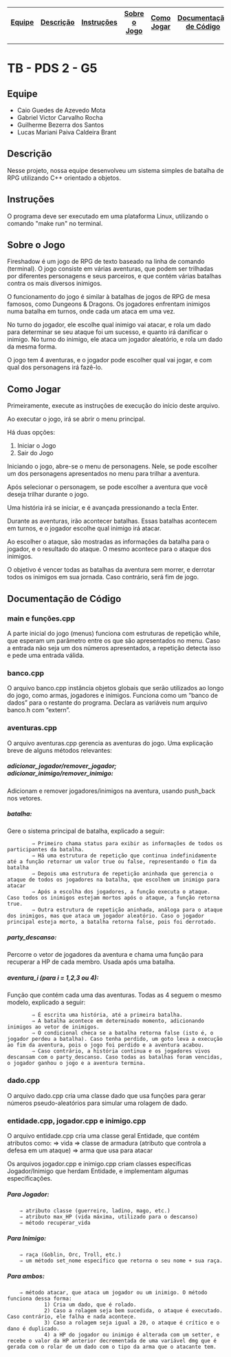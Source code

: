 | [Equipe] | [Descrição] | [Instruções] | [Sobre o Jogo] | [Como Jogar] | [Documentação de Código] |
|------------|--------------|------------|------------|------------|------------|
- - -

# TB - PDS 2 - G5

## Equipe

* Caio Guedes de Azevedo Mota
* Gabriel Victor Carvalho Rocha
* Guilherme Bezerra dos Santos
* Lucas Mariani Paiva Caldeira Brant

## Descrição

Nesse projeto, nossa equipe desenvolveu um sistema simples de batalha de RPG utilizando C++ orientado a objetos.

## Instruções

O programa deve ser executado em uma plataforma Linux, utilizando o comando "make run" no terminal.

## Sobre o Jogo

Fireshadow é um jogo de RPG de texto baseado na linha de comando (terminal).  O jogo consiste em várias aventuras, que podem ser trilhadas por diferentes personagens e seus parceiros, e que contém várias batalhas contra os mais diversos inimigos.

O funcionamento do jogo é similar à batalhas de jogos de RPG de mesa famosos, como Dungeons & Dragons. Os jogadores enfrentam inimigos numa batalha em turnos, onde cada um ataca em uma vez. 

No turno do jogador, ele escolhe qual inimigo vai atacar, e rola um dado para determinar se seu ataque foi um sucesso, e quanto irá danificar o inimigo. No turno do inimigo, ele ataca um jogador aleatório, e rola um dado da mesma forma.

O jogo tem 4 aventuras, e o jogador pode escolher qual vai jogar, e com qual dos personagens irá fazê-lo.

## Como Jogar

Primeiramente, execute as instruções de execução do início deste arquivo.

Ao executar o jogo, irá se abrir o menu principal.

Há duas opções:
1. Iniciar o Jogo
2. Sair do Jogo

Iniciando o jogo, abre-se o menu de personagens. Nele, se pode escolher um dos personagens apresentados no menu para trilhar a aventura.

Após selecionar o personagem, se pode escolher a aventura que você deseja trilhar durante o jogo.

Uma história irá se iniciar, e é avançada pressionando a tecla Enter.

Durante as aventuras, irão acontecer batalhas. Essas batalhas acontecem em turnos, e o jogador escolhe qual inimigo irá atacar.

Ao escolher o ataque, são mostradas as informações da batalha para o jogador, e o resultado do ataque. O mesmo acontece para o ataque dos inimigos.

O objetivo é vencer todas as batalhas da aventura sem morrer, e derrotar todos os inimigos em sua jornada. Caso contrário, será fim de jogo.

## Documentação de Código

### main e funções.cpp
A parte inicial do jogo (menus) funciona com estruturas de repetição while, que esperam um parâmetro entre os que são apresentados no menu. Caso a entrada não seja um dos números apresentados, a repetição detecta isso e pede uma entrada válida.

### banco.cpp
O arquivo banco.cpp instância objetos globais que serão utilizados ao longo do jogo, como armas, jogadores e inimigos. Funciona como um “banco de dados” para o restante do programa. Declara as variáveis num arquivo banco.h com “extern”.


### aventuras.cpp
O arquivo aventuras.cpp gerencia as aventuras do jogo. Uma explicação breve de alguns métodos relevantes:

##### adicionar_jogador/remover_jogador; adicionar_inimigo/remover_inimigo:
Adicionam e remover jogadores/inimigos na aventura, usando push_back nos vetores.
    
##### batalha:
Gere o sistema principal de batalha, explicado a seguir:
```
        ⇒ Primeiro chama status para exibir as informações de todos os participantes da batalha.
        ⇒ Há uma estrutura de repetição que continua indefinidamente até a função retornar um valor true ou false, representando o fim da batalha
        ⇒ Depois uma estrutura de repetição aninhada que gerencia o ataque de todos os jogadores na batalha, que escolhem um inimigo para atacar 
        ⇒ Após a escolha dos jogadores, a função executa o ataque. Caso todos os inimigos estejam mortos após o ataque, a função retorna true.
        ⇒ Outra estrutura de repetição aninhada, análoga para o ataque dos inimigos, mas que ataca um jogador aleatório. Caso o jogador principal esteja morto, a batalha retorna false, pois foi derrotado.
```

##### party_descanso:
Percorre o vetor de jogadores da aventura e chama uma função para recuperar a HP de cada membro. Usada após uma batalha.

##### aventura_i (para i = 1,2,3 ou 4):
Função que contém cada uma das aventuras. Todas as 4 seguem o mesmo modelo, explicado a seguir:
```
        ⇒ É escrita uma história, até a primeira batalha.
        ⇒ A batalha acontece em determinado momento, adicionando inimigos ao vetor de inimigos.
        ⇒ O condicional checa se a batalha retorna false (isto é, o jogador perdeu a batalha). Caso tenha perdido, um goto leva a execução ao fim da aventura, pois o jogo foi perdido e a aventura acabou.
        ⇒ Caso contrário, a história continua e os jogadores vivos descansam com o party_descanso. Caso todas as batalhas foram vencidas, o jogador ganhou o jogo e a aventura termina.
```

### dado.cpp
O arquivo dado.cpp cria uma classe dado que usa funções para gerar números pseudo-aleatórios para simular uma rolagem de dado.

### entidade.cpp, jogador.cpp e inimigo.cpp
O arquivo entidade.cpp cria uma classe geral Entidade, que contém atributos como:
        ⇒ vida
        ⇒ classe de armadura (atributo que controla a defesa em um ataque)
        ⇒ arma que usa para atacar

Os arquivos jogador.cpp e inimigo.cpp criam classes específicas Jogador/Inimigo que herdam Entidade, e implementam algumas especificações. 

##### Para Jogador:
        ⇒ atributo classe (guerreiro, ladino, mago, etc.)
        ⇒ atributo max_HP (vida máxima, utilizado para o descanso)
        ⇒ método recuperar_vida
##### Para Inimigo:
        ⇒ raça (Goblin, Orc, Troll, etc.)
        ⇒ um método set_nome específico que retorna o seu nome + sua raça.
##### Para ambos:
        ⇒ método atacar, que ataca um jogador ou um inimigo. O método funciona dessa forma:
                1) Cria um dado, que é rolado.
                2) Caso a rolagem seja bem sucedida, o ataque é executado. Caso contrário, ele falha e nada acontece.
                3) Caso a rolagem seja igual a 20, o ataque é crítico e o dano é duplicado.
                4) a HP do jogador ou inimigo é alterada com um setter, e recebe o valor da HP anterior decrementada de uma variável dmg que é gerada com o rolar de um dado com o tipo da arma que o atacante tem.


[Equipe]: #Equipe
[Descrição]: #Descrição
[Instruções]: #Instruções
[Sobre o Jogo]: #Sobre-o-Jogo
[Como Jogar]: #Como-Jogar
[Documentação de Código]: #Documentação-de-Código

